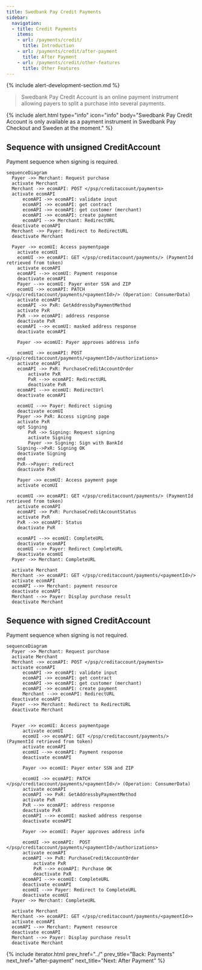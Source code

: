 ```yaml
---
title: Swedbank Pay Credit Payments
sidebar:
  navigation:
  - title: Credit Payments
    items:
    - url: /payments/credit/
      title: Introduction
    - url: /payments/credit/after-payment
      title: After Payment
    - url: /payments/credit/other-features
      title: Other Features
---
```


{% include alert-development-section.md %}

> Swedbank Pay Credit Account is an online payment instrument allowing payers
> to split a purchase into several payments.

{% include alert.html type="info"
                      icon="info"
                      body="Swedbank Pay Credit Account is only available as a
                      payment instrument in Swedbank Pay Checkout and Sweden
                      at the moment." %}

## Sequence with unsigned CreditAccount

Payment sequence when signing is required.

```mermaid
sequenceDiagram
  Payer ->> Merchant: Request purchase
  activate Merchant
  Merchant ->> ecomAPI: POST </psp/creditaccount/payments>
  activate ecomAPI
      ecomAPI ->> ecomAPI: validate input
      ecomAPI ->> ecomAPI: get contract
      ecomAPI ->> ecomAPI: get customer (merchant)
      ecomAPI ->> ecomAPI: create payment
      ecomAPI -->> Merchant: RedirectURL
  deactivate ecomAPI
  Merchant ->> Payer: Redirect to RedirectURL
  deactivate Merchant

  Payer ->> ecomUI: Access paymentpage
    activate ecomUI
    ecomUI ->> ecomAPI: GET </psp/creditaccount/payments/> (PaymentId retrieved from token)
    activate ecomAPI
    ecomAPI -->> ecomUI: Payment response
    deactivate ecomAPI
    Payer -->> ecomUI: Payer enter SSN and ZIP
    ecomUI ->> ecomAPI: PATCH </psp/creditaccount/payments/<paymentId>/> (Operation: ConsumerData)
    activate ecomAPI
    ecomAPI ->> PxR: GetAddressbyPaymentMethod
    activate PxR
    PxR -->> ecomAPI: address response
    deactivate PxR
    ecomAPI -->> ecomUI: masked address response
    deactivate ecomAPI

    Payer ->> ecomUI: Payer approves address info

    ecomUI ->> ecomAPI: POST </psp/creditaccount/payments/<paymentId>/authorizations>
    activate ecomAPI
    ecomAPI ->> PxR: PurchaseCreditAccountOrder
        activate PxR
        PxR -->> ecomAPI: RedirectURL
        deactivate PxR
    ecomAPI -->> ecomUI: RedirectUrl
    deactivate ecomAPI

    ecomUI -->> Payer: Redirect signing
    deactivate ecomUI
    Payer ->> PxR: Access signing page
    activate PxR
    opt Signing
        PxR ->> Signing: Request signing
        activate Signing
        Payer ->> Signing: Sign with BankId
    Signing-->PxR: Signing OK
    deactivate Signing
    end
    PxR-->Payer: redirect
    deactivate PxR

    Payer ->> ecomUI: Access payment page
    activate ecomUI

    ecomUI ->> ecomAPI: GET </psp/creditaccount/payments/> (PaymentId retrieved from token)
    activate ecomAPI
    ecomAPI ->> PxR: PurchaseCreditAccountStatus
    activate PxR
    PxR -->> ecomAPI: Status
    deactivate PxR

    ecomAPI -->> ecomUI: CompleteURL
    deactivate ecomAPI
    ecomUI -->> Payer: Redirect CompleteURL
    deactivate ecomUI
  Payer ->> Merchant: CompleteURL

  activate Merchant
  Merchant ->> ecomAPI: GET </psp/creditaccount/payments/<paymentId>/>
  activate ecomAPI
  ecomAPI -->> Merchant: payment resource
  deactivate ecomAPI
  Merchant -->> Payer: Display purchase result
  deactivate Merchant
```

## Sequence with signed CreditAccount

Payment sequence when signing is not required.

```mermaid
sequenceDiagram
  Payer ->> Merchant: Request purchase
  activate Merchant
  Merchant ->> ecomAPI: POST </psp/creditaccount/payments>
  activate ecomAPI
      ecomAPI ->> ecomAPI: validate input
      ecomAPI ->> ecomAPI: get contract
      ecomAPI ->> ecomAPI: get customer (merchant)
      ecomAPI ->> ecomAPI: create payment
      Merchant -->> ecomAPI: RedirectURL
  deactivate ecomAPI
  Payer -->> Merchant: Redirect to RedirectURL
  deactivate Merchant


  Payer ->> ecomUI: Access paymentpage
      activate ecomUI
      ecomUI ->> ecomAPI: GET </psp/creditaccount/payments/> (PaymentId retrieved from token)
      activate ecomAPI
      ecomUI -->> ecomAPI: Payment response
      deactivate ecomAPI

      Payer ->> ecomUI: Payer enter SSN and ZIP

      ecomUI ->> ecomAPI: PATCH </psp/creditaccount/payments/<paymentId>/> (Operation: ConsumerData)
      activate ecomAPI
      ecomAPI ->> PxR: GetAddressbyPaymentMethod
      activate PxR
      PxR -->> ecomAPI: address response
      deactivate PxR
      ecomAPI -->> ecomUI: masked address response
      deactivate ecomAPI

      Payer ->> ecomUI: Payer approves address info

      ecomUI ->> ecomAPI:  POST </psp/creditaccount/payments/<paymentId>/authorizations>
      activate ecomAPI
      ecomAPI ->> PxR: PurchaseCreditAccountOrder
          activate PxR
          PxR -->> ecomAPI: Purchase OK
          deactivate PxR
      ecomAPI -->> ecomUI: CompleteURL
      deactivate ecomAPI
      ecomUI -->> Payer: Redirect to CompleteURL
      deactivate ecomUI
  Payer ->> Merchant: CompleteURL

  activate Merchant
  Merchant ->> ecomAPI: GET </psp/creditaccount/payments/<paymentId>>
  activate ecomAPI
  ecomAPI -->> Merchant: Payment resource
  deactivate ecomAPI
  Merchant -->> Payer: Display purchase result
  deactivate Merchant
```

{% include iterator.html
        prev_href="../"
        prev_title="Back: Payments"
        next_href="after-payment"
        next_title="Next: After Payment" %}
